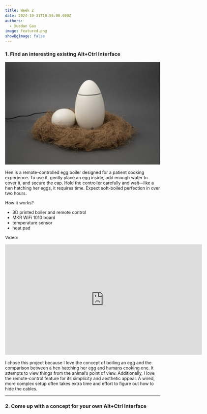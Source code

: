 ```yaml
---
title: Week 2
date: 2024-10-31T10:56:00.000Z
authors:
  - Xuedan Gao
image: featured.png
showBgImage: false
---
```

### 1. Find an interesting existing Alt+Ctrl Interface

![](featured.png)

Hen is a remote-controlled egg boiler designed for a patient cooking experience. To use it, gently place an egg inside, add enough water to cover it, and secure the cap. Hold the controller carefully and wait—like a hen hatching her eggs, it requires time. Expect soft-boiled perfection in over two hours.

How it works?
- 3D printed boiler and remote control
- MKR WiFi 1010 board
- temperature sensor
- heat pad

Video: 
<iframe title="vimeo-player" src="https://player.vimeo.com/video/824921582?h=5324be062f" width="640" height="360" frameborder="0" allowfullscreen></iframe>

I chose this project because I love the concept of boiling an egg and the comparison between a hen hatching her egg and humans cooking one. It attempts to view things from the animal’s point of view. Additionally, I love the remote-control feature for its simplicity and aesthetic appeal. A wired, more complex setup often takes extra time and effort to figure out how to hide the cables.

---

### 2. Come up with a concept for your own Alt+Ctrl Interface



